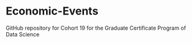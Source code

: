 # Economic-Events
GitHub repository for Cohort 19 for the Graduate Certificate Program of Data Science 
